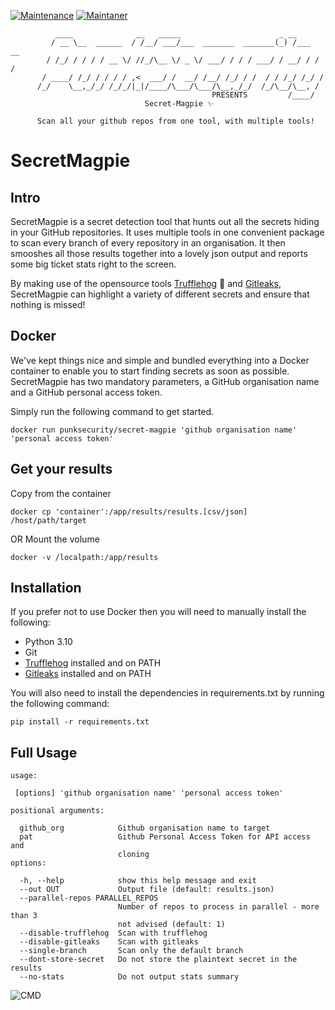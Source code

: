 [![Maintenance](https://img.shields.io/badge/Maintained%3F-yes-green.svg)](https://GitHub.com/punk-security/secret-magpie-cli/graphs/commit-activity)
[![Maintaner](https://img.shields.io/badge/maintainer-PunkSecurity-blue)](https://www.punksecurity.co.uk)


```
          ____              __   _____                      _ __       
         / __ \__  ______  / /__/ ___/___  _______  _______(_) /___  __
        / /_/ / / / / __ \/ //_/\__ \/ _ \/ ___/ / / / ___/ / __/ / / /
       / ____/ /_/ / / / / ,<  ___/ /  __/ /__/ /_/ / /  / / /_/ /_/ / 
      /_/    \__,_/_/ /_/_/|_|/____/\___/\___/\__,_/_/  /_/\__/\__, /  
                                             PRESENTS         /____/  
                              Secret-Magpie ✨

      Scan all your github repos from one tool, with multiple tools!
```                                                       
    
# SecretMagpie 

## Intro

SecretMagpie is a secret detection tool that hunts out all the secrets hiding in your GitHub repositories. It uses multiple tools in one convenient package to scan every branch of every repository in an organisation. It then smooshes all those results together into a lovely json output and reports some big ticket stats right to the screen. 

By making use of the opensource tools [Trufflehog](https://github.com/trufflesecurity/trufflehog) 🐷 and [Gitleaks](https://github.com/zricethezav/gitleaks), SecretMagpie can highlight a variety of different secrets and ensure that nothing is missed!

## Docker

We've kept things nice and simple and bundled everything into a Docker container to enable you to start finding secrets as soon as possible. SecretMagpie has two mandatory parameters, a GitHub organisation name and a GitHub personal access token.

Simply run the following command to get started.

```
docker run punksecurity/secret-magpie 'github organisation name' 'personal access token'
```

## Get your results
Copy from the container

```
docker cp 'container':/app/results/results.[csv/json] /host/path/target
```
OR Mount the volume

```
docker -v /localpath:/app/results
```
## Installation

If you prefer not to use Docker then you will need to manually install the following:

* Python 3.10
* Git
* [Trufflehog](https://github.com/trufflesecurity/trufflehog) installed and on PATH
* [Gitleaks](https://github.com/zricethezav/gitleaks) installed and on PATH

You will also need to install the dependencies in requirements.txt by running the following command:

```
pip install -r requirements.txt
```


## Full Usage

```
usage:

 [options] 'github organisation name' 'personal access token'

positional arguments:

  github_org            Github organisation name to target
  pat                   Github Personal Access Token for API access and
                        cloning
options:

  -h, --help            show this help message and exit
  --out OUT             Output file (default: results.json)
  --parallel-repos PARALLEL_REPOS
                        Number of repos to process in parallel - more than 3
                        not advised (default: 1)
  --disable-trufflehog  Scan with trufflehog
  --disable-gitleaks    Scan with gitleaks
  --single-branch       Scan only the default branch
  --dont-store-secret   Do not store the plaintext secret in the results
  --no-stats            Do not output stats summary
```

![CMD](Docs/secret-magpie.gif)
